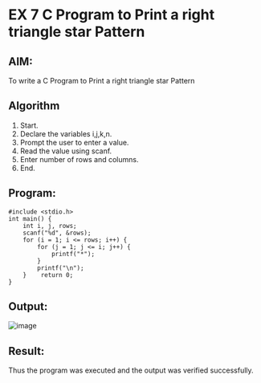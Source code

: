 # EX 7 C Program to Print a right triangle star Pattern
## AIM:
To write a C Program to Print a right triangle star Pattern

## Algorithm
1. Start. 
2. Declare the variables i,j,k,n. 
3. Prompt the user to enter a value. 
4. Read the value using scanf. 
5. Enter number of rows and columns. 
6. End.
   
## Program:
```
#include <stdio.h> 
int main() { 
    int i, j, rows; 
    scanf("%d", &rows); 
    for (i = 1; i <= rows; i++) { 
        for (j = 1; j <= i; j++) { 
            printf("*"); 
        } 
        printf("\n"); 
    }    return 0; 
}
```

## Output:
![image](https://github.com/user-attachments/assets/01f76c6f-bfed-41a5-86a5-b78dbd2e6383)



## Result:
Thus the program was executed and the output was verified successfully.
